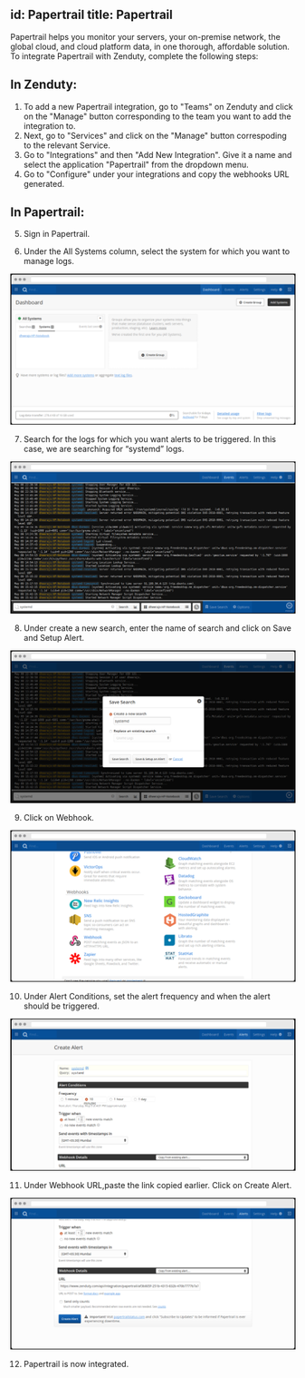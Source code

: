 id: Papertrail
title: Papertrail
---
Papertrail helps you monitor your servers, your on-premise network, the global cloud, and cloud platform data, in one thorough, affordable solution. To integrate Papertrail with Zenduty, complete the following steps:

## In Zenduty: 

1. To add a new Papertrail integration, go to "Teams" on Zenduty and click on the "Manage" button corresponding to the team you want to add the integration to.
2. Next, go to "Services" and click on the "Manage" button correspoding to the relevant Service.
3. Go to "Integrations" and then "Add New Integration". Give it a name and select the application "Papertrail" from the dropdown menu.
4. Go to "Configure" under your integrations and copy the webhooks URL generated.

## In Papertrail: 

5. Sign in Papertrail. 

6. Under the All Systems column, select the system for which you want to manage logs.

![](/img/Integrations/Papertrail/1.png)

7. Search for the logs for which you want alerts to be triggered. In this case, we are searching for “systemd” logs.

![](/img/Integrations/Papertrail/2.png)

8. Under create a new search, enter the name of search and click on Save and Setup Alert.

![](/img/Integrations/Papertrail/3.png)

9. Click on Webhook.

![](/img/Integrations/Papertrail/4.png)

10. Under Alert Conditions, set the alert frequency and when the alert should be triggered.

![](/img/Integrations/Papertrail/5.png)

11. Under Webhook URL,paste the link copied earlier. Click on Create Alert.

![](/img/Integrations/Papertrail/6.png)

12. Papertrail is now integrated.

